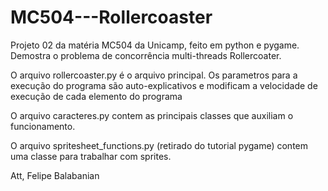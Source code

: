 MC504---Rollercoaster
=====================

Projeto 02 da matéria MC504 da Unicamp, feito em python e pygame. Demostra o problema de concorrência multi-threads Rollercoater.


O arquivo rollercoaster.py é o arquivo principal.
Os parametros para a execução do programa são auto-explicativos e modificam a velocidade de execução de cada elemento do programa

O arquivo caracteres.py contem as principais classes que auxiliam o funcionamento.

O arquivo spritesheet_functions.py (retirado do tutorial pygame) contem uma classe para trabalhar com sprites.


Att, 
    Felipe Balabanian
